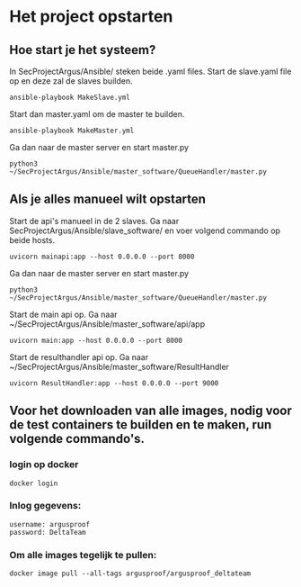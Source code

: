 # Het project opstarten

## Hoe start je het systeem?
In SecProjectArgus/Ansible/ steken beide .yaml files.
Start de slave.yaml file op en deze zal de slaves builden.
<br>
```
ansible-playbook MakeSlave.yml
```
Start dan master.yaml om de master te builden. 
<br>
```
ansible-playbook MakeMaster.yml
```
Ga dan naar de master server en start master.py
```
python3 ~/SecProjectArgus/Ansible/master_software/QueueHandler/master.py
```

## Als je alles manueel wilt opstarten
Start de api's manueel in de 2 slaves. Ga naar SecProjectArgus/Ansible/slave_software/ en voer volgend commando op beide hosts.
```
uvicorn mainapi:app --host 0.0.0.0 --port 8000 
```
Ga dan naar de master server en start master.py
```
python3 ~/SecProjectArgus/Ansible/master_software/QueueHandler/master.py
```
Start de main api op. Ga naar ~/SecProjectArgus/Ansible/master_software/api/app
```
uvicorn main:app --host 0.0.0.0 --port 8000 
```
Start de resulthandler api op. Ga naar ~/SecProjectArgus/Ansible/master_software/ResultHandler
```
uvicorn ResultHandler:app --host 0.0.0.0 --port 9000 
```

## Voor het downloaden van alle images, nodig voor de test containers te builden en te maken, run volgende commando's.
### login op docker
```
docker login
```
### Inlog gegevens:
```
username: argusproof
password: DeltaTeam
```
### Om alle images tegelijk te pullen:
```
docker image pull --all-tags argusproof/argusproof_deltateam
```
